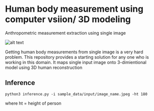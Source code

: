 # Human body measurement using computer vsiion/ 3D modeling
Anthropometric measurement extraction using single image

![alt text](https://github.com/farazBhatti/Human-Body-Measurements-using-Computer-Vision/blob/master/sample_data/input/img1.png)


Getting human body measurements from single image is a very hard problem. This repository provides a starting solution for any one who is working in this domain.
It maps single input image onto 3-dimientional model using 3D human reconstruction
## Inference
`python3 inference.py -i sample_data/input/image_name.jpeg -ht 180`

where ht = height of person
